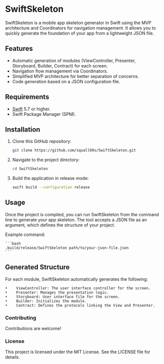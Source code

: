 # SwiftSkeleton

SwiftSkeleton is a mobile app skeleton generator in Swift using the MVP architecture and Coordinators for navigation management. It allows you to quickly generate the foundation of your app from a lightweight JSON file.

## Features

- Automatic generation of modules (ViewController, Presenter, Storyboard, Builder, Contract) for each screen.
- Navigation flow management via Coordinators.
- Simplified MVP architecture for better separation of concerns.
- Code generation based on a JSON configuration file.

## Requirements

- [Swift](https://swift.org/getting-started/) 5.7 or higher.
- Swift Package Manager (SPM).

## Installation

1. Clone this GitHub repository:

    ```bash
    git clone https://github.com/squall09s/SwiftSkeleton.git
    ```

2. Navigate to the project directory:

    ```bash
    cd SwiftSkeleton
    ```

3. Build the application in release mode:

    ```bash
    swift build --configuration release
    ```

## Usage

Once the project is compiled, you can run SwiftSkeleton from the command line to generate your app skeleton. The tool accepts a JSON file as an argument, which defines the structure of your project.

Example command:

    ```bash
    .build/release/SwiftSkeleton path/to/your-json-file.json
    ```
    
## Generated Structure

For each module, SwiftSkeleton automatically generates the following:

    •    ViewController: The user interface controller for the screen.
    •    Presenter: Manages the presentation logic.
    •    Storyboard: User interface file for the screen.
    •    Builder: Initializes the module.
    •    Contract: Defines the protocols linking the View and Presenter.


### Contributing

Contributions are welcome! 

### License

This project is licensed under the MIT License. See the LICENSE file for details.
